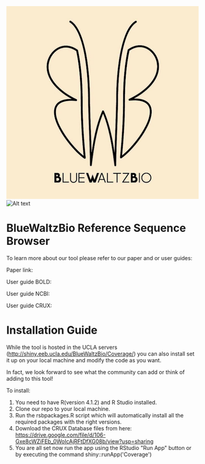 ![Alt text](https://github.com/SamuelLRapp/BlueWaltzBio/blob/master/BlueWaltzBioButterfly.jpg)
![Alt text](https://github.com/SamuelLRapp/BlueWaltzBio/blob/master/BlueWaltzBioIcon)


# BlueWaltzBio Reference Sequence Browser

To learn more about our tool please refer to our paper and or user guides:

Paper link:

User guide BOLD:

User guide NCBI:

User guide CRUX: 


# Installation Guide

While the tool is hosted in the UCLA servers (http://shiny.eeb.ucla.edu/BlueWaltzBio/Coverage/) you can also install set it up on your local machine and modify the code as you want.

In fact, we look forward to see what the community can add or think of adding to this tool!

To install:
1. You need to have R(version 4.1.2) and R Studio installed.
2. Clone our repo to your local machine.
3. Run the rsbpackages.R script which will automatically install all the required packages with the right versions.
4. Download the CRUX Database files from here: https://drive.google.com/file/d/106-Gxe8cWZiFEb_0WoIcAjRFtDfXG08b/view?usp=sharing
5. You are all set now run the app using the RStudio "Run App" button or by executing the command shiny::runApp('Coverage')
